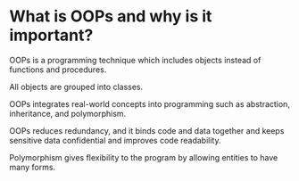 
# What is OOPs and why is it important?

OOPs is a programming technique which includes objects instead of functions and procedures.

All objects are grouped into classes.

OOPs integrates real-world concepts into programming such as abstraction, inheritance, and polymorphism.

OOPs reduces redundancy, and it binds code and data together and keeps sensitive data confidential and improves code readability.

Polymorphism gives flexibility to the program by allowing entities to have many forms.
